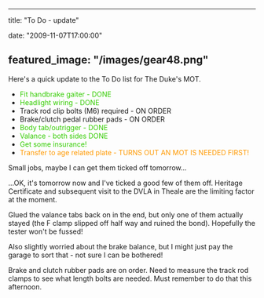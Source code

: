
---
title: "To Do - update"

date: "2009-11-07T17:00:00"

featured_image: "/images/gear48.png"
---


Here's a quick update to the To Do list for The Duke's MOT.
<ul><li><span style="color: rgb(51, 204, 0);">Fit handbrake gaiter - DONE</span>
</li><li><span style="color: rgb(51, 204, 0);">Headlight wiring - DONE</span>
</li><li>Track rod clip bolts (M6) required - ON ORDER
</li><li>Brake/clutch pedal rubber pads - ON ORDER
</li><li><span style="color: rgb(51, 204, 0);">Body tab/outrigger - DONE</span>
</li><li><span style="color: rgb(51, 204, 0);">Valance - both sides DONE</span>
</li><li><span style="color: rgb(51, 204, 0);">Get some insurance!</span>
</li><li><span style="color: rgb(255, 153, 0);">Transfer to age related plate - TURNS OUT AN MOT IS NEEDED FIRST!
</span></li></ul>Small jobs, maybe I can get them ticked off tomorrow...

...OK, it's tomorrow now and I've ticked a good few of them off.  Heritage Certificate and subsequent visit to the DVLA in Theale are the limiting factor at the moment.

Glued the valance tabs back on in the end, but only one of them actually stayed (the F clamp slipped off half way and ruined the bond).  Hopefully the tester won't be fussed!

Also slightly worried about the brake balance, but I might just pay the garage to sort that - not sure I can be bothered!

Brake and clutch rubber pads are on order.  Need to measure the track rod clamps to see what length bolts are needed.  Must remember to do that this afternoon.